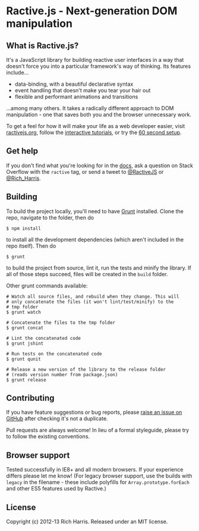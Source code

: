 Ractive.js - Next-generation DOM manipulation
=============================================

What is Ractive.js?
-------------------

It's a JavaScript library for building reactive user interfaces in a way that doesn't force you into a particular framework's way of thinking. Its features include...

* data-binding, with a beautiful declarative syntax
* event handling that doesn't make you tear your hair out
* flexible and performant animations and transitions

...among many others. It takes a radically different approach to DOM manipulation - one that saves both you and the browser unnecessary work.

To get a feel for how it will make your life as a web developer easier, visit [ractivejs.org](http://ractivejs.org), follow the [interactive tutorials](http://learn.ractivejs.org), or try the [60 second setup](https://github.com/Rich-Harris/Ractive/wiki/60-second-setup).


Get help
--------

If you don't find what you're looking for in the [docs](https://github.com/rich-harris/Ractive/wiki), ask a question on Stack Overflow with the `ractive` tag, or send a tweet to [@RactiveJS](http://twitter.com/RactiveJS) or [@Rich_Harris](http://twitter.com/Rich_Harris).


Building
--------

To build the project locally, you'll need to have [Grunt](http://gruntjs.com) installed. Clone the repo, navigate to the folder, then do

```shell
$ npm install
```

to install all the development dependencies (which aren't included in the repo itself). Then do

```shell
$ grunt
```

to build the project from source, lint it, run the tests and minify the library. If all of those steps succeed, files will be created in the `build` folder.

Other grunt commands available:

```shell
# Watch all source files, and rebuild when they change. This will
# only concatenate the files (it won't lint/test/minify) to the
# tmp folder
$ grunt watch

# Concatenate the files to the tmp folder
$ grunt concat

# Lint the concatenated code
$ grunt jshint

# Run tests on the concatenated code
$ grunt qunit

# Release a new version of the library to the release folder
# (reads version number from package.json)
$ grunt release
```


Contributing
------------

If you have feature suggestions or bug reports, please [raise an issue on GitHub](https://github.com/Rich-Harris/Ractive/issues) after checking it's not a duplicate.

Pull requests are always welcome! In lieu of a formal styleguide, please try to follow the existing conventions.


Browser support
---------------

Tested successfully in IE8+ and all modern browsers. If your experience differs please let me know! (For legacy browser support, use the builds with `legacy` in the filename - these include polyfills for `Array.prototype.forEach` and other ES5 features used by Ractive.)


License
-------

Copyright (c) 2012-13 Rich Harris. Released under an MIT license.
